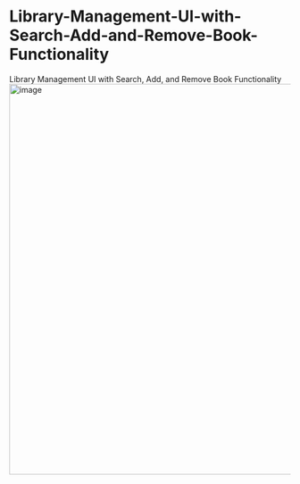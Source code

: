 # Library-Management-UI-with-Search-Add-and-Remove-Book-Functionality
Library Management UI with Search, Add, and Remove Book Functionality
<img width="935" height="700" alt="image" src="https://github.com/user-attachments/assets/ff0b54ba-a344-412f-8438-40b4eb09dd38" />
